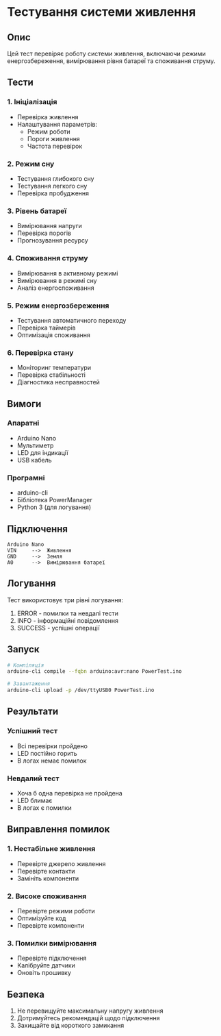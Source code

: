 # Тестування системи живлення

## Опис

Цей тест перевіряє роботу системи живлення, включаючи режими енергозбереження, вимірювання рівня батареї та споживання струму.

## Тести

### 1. Ініціалізація
- Перевірка живлення
- Налаштування параметрів:
  - Режим роботи
  - Пороги живлення
  - Частота перевірок

### 2. Режим сну
- Тестування глибокого сну
- Тестування легкого сну
- Перевірка пробудження

### 3. Рівень батареї
- Вимірювання напруги
- Перевірка порогів
- Прогнозування ресурсу

### 4. Споживання струму
- Вимірювання в активному режимі
- Вимірювання в режимі сну
- Аналіз енергоспоживання

### 5. Режим енергозбереження
- Тестування автоматичного переходу
- Перевірка таймерів
- Оптимізація споживання

### 6. Перевірка стану
- Моніторинг температури
- Перевірка стабільності
- Діагностика несправностей

## Вимоги

### Апаратні
- Arduino Nano
- Мультиметр
- LED для індикації
- USB кабель

### Програмні
- arduino-cli
- Бібліотека PowerManager
- Python 3 (для логування)

## Підключення

```
Arduino Nano
VIN     -->  Живлення
GND     -->  Земля
A0      -->  Вимірювання батареї
```

## Логування

Тест використовує три рівні логування:
1. ERROR - помилки та невдалі тести
2. INFO - інформаційні повідомлення
3. SUCCESS - успішні операції

## Запуск

```bash
# Компіляція
arduino-cli compile --fqbn arduino:avr:nano PowerTest.ino

# Завантаження
arduino-cli upload -p /dev/ttyUSB0 PowerTest.ino
```

## Результати

### Успішний тест
- Всі перевірки пройдено
- LED постійно горить
- В логах немає помилок

### Невдалий тест
- Хоча б одна перевірка не пройдена
- LED блимає
- В логах є помилки

## Виправлення помилок

### 1. Нестабільне живлення
- Перевірте джерело живлення
- Перевірте контакти
- Замініть компоненти

### 2. Високе споживання
- Перевірте режими роботи
- Оптимізуйте код
- Перевірте компоненти

### 3. Помилки вимірювання
- Перевірте підключення
- Калібруйте датчики
- Оновіть прошивку

## Безпека

1. Не перевищуйте максимальну напругу живлення
2. Дотримуйтесь рекомендацій щодо підключення
3. Захищайте від короткого замикання 